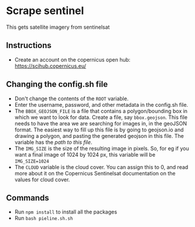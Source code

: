 # Scrape sentinel

This gets satellite imagery from sentinelsat

## Instructions
* Create an account on the copernicus open hub: https://scihub.copernicus.eu/

## Changing the config.sh file
* Don't change the contents of the `ROOT` variable.
* Enter the username, password, and other metadata in the config.sh file.
* The `BBOX_GEOJSON_FILE` is a file that contains a polygon/bounding box in which we want to look for data. Create a file, say `bbox.geojson`. This file needs to have the area we are searching for images in, in the geoJSON format. The easiest way to fill up this file is by going to geojson.io and drawing a polygon, and pasting the generated geojson in this file. The variable has the _path to this file_. 
* The `IMG_SIZE` is the size of the resulting image in pixels. So, for eg if you want a final image of 1024 by 1024 px, this variable will be `IMG_SIZE=1024`
* The `CLOUD` variable is the cloud cover. You can assign this to 0, and read more about it on the Copernicus Sentinelsat documentation on the values for cloud cover.

## Commands
* Run `npm install` to install all the packages
* Run `bash pieline.sh.sh`
